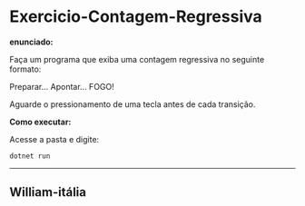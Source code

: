 # Exercicio-Contagem-Regressiva

**enunciado:**
 
Faça um programa que exiba uma contagem regressiva no seguinte formato:

Preparar...
Apontar...
FOGO!

Aguarde o pressionamento de uma tecla antes de cada transição.

**Como executar:**

Acesse a pasta e digite:
````
dotnet run
````
----
William-itália
----